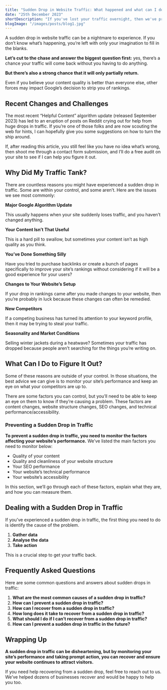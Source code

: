 ```yaml
---
title: "Sudden Drop in Website Traffic: What happened and what can I do?"
date: "25th December 2023"
shortDescription: "If you've lost your traffic overnight, then we've prepared the most common sense guide to fix the issue."
blogImage: "/images/posts/blog1.jpg"
---
```


A sudden drop in website traffic can be a nightmare to experience. If you don’t know what’s happening, you’re left with only your imagination to fill in the blanks.

**Let’s cut to the chase and answer the biggest question first:** yes, there’s a chance your traffic will come back without you having to do anything.

**But there’s also a strong chance that it will only partially return.**

Even if you believe your content quality is better than everyone else, other forces may impact Google’s decision to strip you of rankings.

## Recent Changes and Challenges

The most recent “Helpful Content” algorithm update (released September 2023) has led to an eruption of posts on Reddit crying out for help from huge drops in traffic. If you’re one of those folks and are now scouting the web for hints, I can hopefully give you some suggestions on how to turn the ship around.

If, after reading this article, you still feel like you have no idea what’s wrong, then shoot me through a contact form submission, and I’ll do a free audit on your site to see if I can help you figure it out.

## Why Did My Traffic Tank?

There are countless reasons you might have experienced a sudden drop in traffic. Some are within your control, and some aren’t. Here are the issues we see most commonly:

**Major Google Algorithm Update**

This usually happens when your site suddenly loses traffic, and you haven’t changed anything.

**Your Content Isn’t That Useful**

This is a hard pill to swallow, but sometimes your content isn’t as high quality as you think.

**You’ve Done Something Silly**

Have you tried to purchase backlinks or create a bunch of pages specifically to improve your site’s rankings without considering if it will be a good experience for your users?

**Changes to Your Website’s Setup**

If your drop in rankings came after you made changes to your website, then you’re probably in luck because these changes can often be remedied.

**New Competitors**

If a competing business has turned its attention to your keyword profile, then it may be trying to steal your traffic.

**Seasonality and Market Conditions**

Selling winter jackets during a heatwave? Sometimes your traffic has dropped because people aren’t searching for the things you’re writing on.

## What Can I Do to Figure It Out?

Some of these reasons are outside of your control. In those situations, the best advice we can give is to monitor your site’s performance and keep an eye on what your competitors are up to.

There are some factors you can control, but you’ll need to be able to keep an eye on them to know if they’re causing a problem. These factors are content changes, website structure changes, SEO changes, and technical performance/accessibility.

### Preventing a Sudden Drop in Traffic

**To prevent a sudden drop in traffic, you need to monitor the factors affecting your website’s performance.** We’ve listed the main factors you need to monitor below:

- Quality of your content
- Quality and cleanliness of your website structure
- Your SEO performance
- Your website’s technical performance
- Your website’s accessibility

In this section, we’ll go through each of these factors, explain what they are, and how you can measure them.

## Dealing with a Sudden Drop in Traffic

If you’ve experienced a sudden drop in traffic, the first thing you need to do is identify the cause of the problem.

1. **Gather data**
2. **Analyse the data**
3. **Take action**

This is a crucial step to get your traffic back.

## Frequently Asked Questions

Here are some common questions and answers about sudden drops in traffic:

1. **What are the most common causes of a sudden drop in traffic?**
2. **How can I prevent a sudden drop in traffic?**
3. **How can I recover from a sudden drop in traffic?**
4. **How long does it take to recover from a sudden drop in traffic?**
5. **What should I do if I can’t recover from a sudden drop in traffic?**
6. **How can I prevent a sudden drop in traffic in the future?**

## Wrapping Up

**A sudden drop in traffic can be disheartening, but by monitoring your site’s performance and taking prompt action, you can recover and ensure your website continues to attract visitors.**

If you need help recovering from a sudden drop, feel free to reach out to us. We’ve helped dozens of businesses recover and would be happy to help you too.
